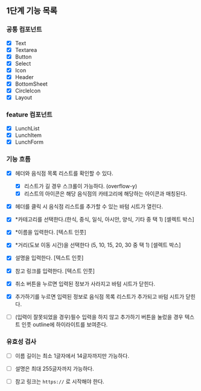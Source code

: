 ## 1단계 기능 목록

### 공통 컴포넌트

- [x] Text
- [x] Textarea
- [x] Button
- [x] Select
- [x] Icon
- [x] Header
- [x] BottomSheet
- [x] CircleIcon
- [x] Layout

### feature 컴포넌트

- [x] LunchList
- [x] LunchItem
- [x] LunchForm

### 기능 흐름

- [x] 헤더와 음식점 목록 리스트를 확인할 수 있다.
  - [x] 리스트가 길 경우 스크롤이 가능하다. (overflow-y)
  - [x] 리스트의 아이콘은 해당 음식점의 카테고리에 해당하는 아이콘과 매칭된다.
- [x] 헤더를 클릭 시 음식점 리스트를 추가할 수 있는 바텀 시트가 열린다.
- [x] *카테고리를 선택한다.(한식, 중식, 일식, 아시안, 양식, 기타 중 택 1) [셀렉트 박스]
- [x] *이름을 입력한다. [텍스트 인풋]
- [x] *거리(도보 이동 시간)을 선택한다 (5, 10, 15, 20, 30 중 택 1) [셀렉트 박스]
- [x] 설명을 입력한다. [텍스트 인풋]
- [x] 참고 링크를 입력한다. [텍스트 인풋]
- [x] 취소 버튼을 누르면 입력된 정보가 사라지고 바텀 시트가 닫힌다.
- [x] 추가하기를 누르면 입력된 정보로 음식점 목록 리스트가 추가되고 바텀 시트가 닫힌다.
- [ ] (입력이 잘못되었을 경우)필수 입력을 하지 않고 추가하기 버튼을 눌렀을 경우 텍스트 인풋 outline에 하이라이트를 보여준다.


### 유효성 검사

- [ ] 이름 길이는 최소 1글자에서 14글자까지만 가능하다.
- [ ] 설명은 최대 255글자까지 가능하다.
- [ ] 참고 링크는 `https://` 로 시작해야 한다. 


